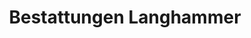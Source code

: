 ---
title: "Bestattungen Langhammer"
url: /weinstadt/bestattungen-langhammer/
shop: Bestattungen
---